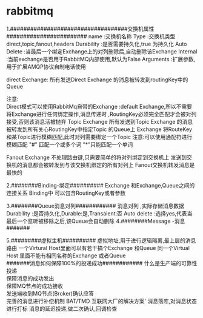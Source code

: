 # rabbitmq
1.###################################交换机属性########################
name :交换机名称 
Type :交换机类型
direct,topic,fanout,headers
Durability :是否需要持久化,true 为持久化 
Auto  Delete :当最后一个绑定Exchange上的对列删除后,自动删除该Exchange
Internal :当前exchange是否用于RabbitMQ内部使用,默认为False Arguments :扩展参数,用于扩展AMQP协议自制电话使用 


direct Exchange:  所有发送Direct Exchange 的消息被转发到routingKey中的Queue 

注意:   
   Direct模式可以使用RabbitMq自带的Exchange :default Exchange,所以不需要将Exchange进行任何绑定操作,消息传递时     ,RoutingKey必须完全匹配才会被对列接受,否则该消息活被抛弃 
   Topic Exchange  所有发送到Topic Exchange 的消息被转发到所有关心RoutingKey中指定Topic 的Queue上     Exchange 将RouteKey和某Topic进行模糊匹配,此时对列需要绑定一个Topic 注意:可以使用通配符进行模糊匹配   "#" 匹配一个或多个词   "*"只能匹配一个单词   
   
   Fanout Exchange   不处理路由键,只需要简单的将对列绑定到交换机上   发送到交换机的消息都会被转发到与该交换机绑定的所有对列上   Fanout交换机转发消息是最快的   
   
  2.########Binding-绑定########## 
  Exchange 和Exchange,Queue之间的连接关系  Binding中 可以包含RoutingKey或者参数 
  
  3.########Queue消息对列############
  消息对列 ,实际存储消息数据 Durability :是否持久化,Durable:是,Transaient:否  Auto delete :选择yes,代表当最后一个监听被移除之后,该Queue会自动删除  4.########Message -消息####### 
  
  5.#########虚拟主机##########
  虚拟地址,用于进行逻辑隔离,最上层的消息路由 一个Virtural Host里面可以有若干搞个Exchange 和Queue 同一个Virtual Host 里面不能有相同名称的Exchange 或者Queue     
  #######消息如何保障100%的投递成功############ 什么是生产端的可靠性投递    
  保障消息的成功发出    
  保障MQ节点的成功接收  
  发送端收到MQ节点(Broker)确认应答   
  完善的消息进行补偿机制 BAT/TMD 互联网大厂的解决方案' 消息落库,对消息状态进行打标 
  消息的延迟投递,做二次确认,回调检查
